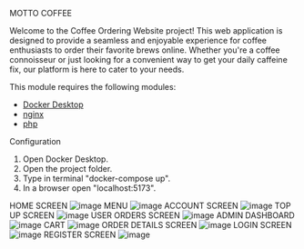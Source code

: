 MOTTO COFFEE

Welcome to the Coffee Ordering Website project! 
This web application is designed to provide a seamless and enjoyable experience for coffee enthusiasts to order their favorite brews online. 
Whether you're a coffee connoisseur or just looking for a convenient way to get your daily caffeine fix, our platform is here to cater to your needs.


This module requires the following modules:

- [Docker Desktop](https://www.docker.com/products/docker-desktop/)
- [nginx](https://nginx.org/en/download.html)
- [php](https://www.php.net/downloads.php)

Configuration

1. Open Docker Desktop.
2. Open the project folder.
3. Type in terminal "docker-compose up".
4. In a browser open "localhost:5173".


HOME SCREEN
![image](https://github.com/skavinho/wdpai/assets/64686380/ec77fcd5-b6d7-492c-ae08-78fcf5f6b3cb)
MENU
![image](https://github.com/skavinho/wdpai/assets/64686380/286d993b-0287-4704-b6ce-79ac74df508d)
ACCOUNT SCREEN
![image](https://github.com/skavinho/wdpai/assets/64686380/5caee10b-03f4-48e7-a6ee-2d8c0cd7f94a)
TOP UP SCREEN
![image](https://github.com/skavinho/wdpai/assets/64686380/deab6f6b-6d69-4405-b391-e1471932a200)
USER ORDERS SCREEN
![image](https://github.com/skavinho/wdpai/assets/64686380/6ae20ee8-0919-4cde-a3bc-80786b311363)
ADMIN DASHBOARD
![image](https://github.com/skavinho/wdpai/assets/64686380/928b3b4f-881e-4188-a5c3-b76cc9d95360)
CART
![image](https://github.com/skavinho/wdpai/assets/64686380/13c46dc4-3491-4c9a-a998-c6ad61e11437)
ORDER DETAILS SCREEN
![image](https://github.com/skavinho/wdpai/assets/64686380/15069e56-66ad-4413-8179-e604be9b3471)
LOGIN SCREEN
![image](https://github.com/skavinho/wdpai/assets/64686380/7d39ad01-d61a-466b-a8f5-718f1286fb33)
REGISTER SCREEN
![image](https://github.com/skavinho/wdpai/assets/64686380/b3c988b5-ece7-48ff-92d0-6cc12a0da558)





